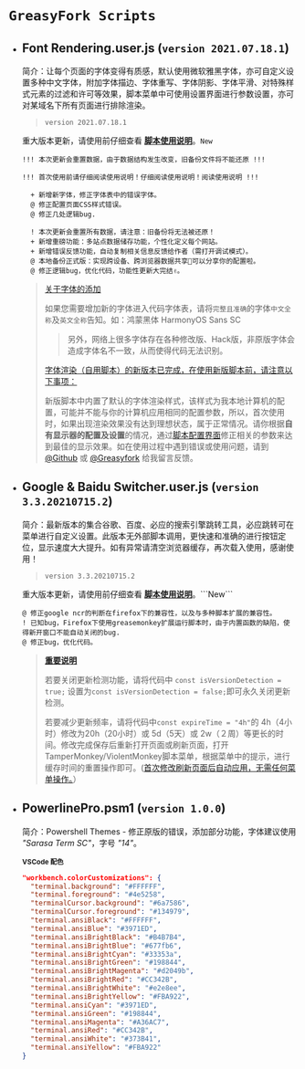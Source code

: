 # `GreasyFork Scripts`

- ## **Font Rendering.user.js** (`version 2021.07.18.1`)

  简介：让每个页面的字体变得有质感，默认使用微软雅黑字体，亦可自定义设置多种中文字体，附加字体描边、字体重写、字体阴影、字体平滑、对特殊样式元素的过滤和许可等效果，脚本菜单中可使用设置界面进行参数设置，亦可对某域名下所有页面进行排除渲染。

  > `version 2021.07.18.1`

  重大版本更新，请使用前仔细查看 [**脚本使用说明**](https://openuserjs.org/scripts/t3xtf0rm4tgmail.com/%E5%AD%97%E4%BD%93%E6%B8%B2%E6%9F%93%EF%BC%88%E8%87%AA%E7%94%A8%E8%84%9A%E6%9C%AC%EF%BC%89)。```New```

  ```!!! 本次更新会重置数据，由于数据结构发生改变，旧备份文件将不能还原 !!!```

  ```!!! 首次使用前请仔细阅读使用说明！仔细阅读使用说明！阅读使用说明 !!!```

  ```text
    + 新增新字体，修正字体表中的错误字体。
    @ 修正配置页面CSS样式错误。
    @ 修正几处逻辑bug.

    ! 本次更新会重置所有数据，请注意：旧备份将无法被还原！
    + 新增重磅功能：多站点数据储存功能，个性化定义每个网站。
    + 新增错误反馈功能，自动复制相关信息反馈给作者（需打开调试模式）。
    @ 本地备份正式版：实现跨设备、跨浏览器数据共享🤝可以分享你的配置啦。
    @ 修正逻辑bug，优化代码，功能性更新大完结✌。
  ```

  > [关于字体的添加](#)
  >
  > 如果您需要增加新的字体进入代码字体表，请将```完整且准确```的字体```中文全称```及```英文全称```告知。如：鸿蒙黑体 HarmonyOS Sans SC
  >>另外，网络上很多字体存在各种修改版、Hack版，非原版字体会造成字体名不一致，从而使得代码无法识别。
  >
  > [字体渲染（自用脚本）的新版本已完成，在使用新版脚本前，请注意以下事项：](#)
  >
  > 新版脚本中内置了默认的字体渲染样式，该样式为我本地计算机的配置，可能并不能与你的计算机应用相同的配置参数，所以，首次使用时，如果出现渲染效果没有达到理想状态，属于正常情况。请你根据**自有显示器的配置及设置**的情况，通过[脚本配置界面](#脚本设置界面)修正相关的参数来达到最佳的显示效果。如在使用过程中遇到错误或使用问题，请到 [@Github](https://github.com/F9y4ng/GreasyFork-Scripts/issues) 或 [@Greasyfork](https://greasyfork.org/scripts/416688/feedback) 给我留言反馈。

- ## **Google & Baidu Switcher.user.js** (`version 3.3.20210715.2`)

  简介：最新版本的集合谷歌、百度、必应的搜索引擎跳转工具，必应跳转可在菜单进行自定义设置。此版本无外部脚本调用，更快速和准确的进行按钮定位，显示速度大大提升。如有异常请清空浏览器缓存，再次载入使用，感谢使用！

  > `version 3.3.20210715.2`

  重大版本更新，请使用前仔细查看 [**脚本使用说明**](https://openuserjs.org/scripts/t3xtf0rm4tgmail.com/Google_baidu_Switcher_(ALL_in_One))。```New```

  ```text
  @ 修正google ncr的判断在firefox下的兼容性，以及与多种脚本扩展的兼容性。
  ! 已知bug，Firefox下使用greasemonkey扩展运行脚本时，由于内置函数的缺陷，使得新开窗口不能自动关闭的bug.
  @ 修正bug，优化代码。
  ```

  > [**重要说明**](#)
  >
  > 若要关闭更新检测功能，请将代码中 ```const isVersionDetection = true;``` 设置为```const isVersionDetection = false;```即可永久关闭更新检测。
  >
  > 若要减少更新频率，请将代码中```const expireTime = "4h"```的 4h（4小时）修改为20h（20小时）或 5d（5天）或 2w（２周）等更长的时间。修改完成保存后重新打开页面或刷新页面，打开TamperMonkey/ViolentMonkey脚本菜单，根据菜单中的提示，进行缓存时间的重置操作即可。([首次修改刷新页面后自动应用，无需任何菜单操作。](#)）

- ## **PowerlinePro.psm1** (`version 1.0.0`)

  简介：Powershell Themes - 修正原版的错误，添加部分功能，字体建议使用 *"Sarasa Term SC"*，字号 *"14"*。

  <sub>**VSCode 配色**</sub>

    ```json
    "workbench.colorCustomizations": {
      "terminal.background": "#FFFFFF",
      "terminal.foreground": "#4e5258",
      "terminalCursor.background": "#6a7586",
      "terminalCursor.foreground": "#134979",
      "terminal.ansiBlack": "#FFFFFF",
      "terminal.ansiBlue": "#3971ED",
      "terminal.ansiBrightBlack": "#B4B7B4",
      "terminal.ansiBrightBlue": "#677fb6",
      "terminal.ansiBrightCyan": "#33353a",
      "terminal.ansiBrightGreen": "#198844",
      "terminal.ansiBrightMagenta": "#d2049b",
      "terminal.ansiBrightRed": "#CC342B",
      "terminal.ansiBrightWhite": "#e2e8ee",
      "terminal.ansiBrightYellow": "#FBA922",
      "terminal.ansiCyan": "#3971ED",
      "terminal.ansiGreen": "#198844",
      "terminal.ansiMagenta": "#A36AC7",
      "terminal.ansiRed": "#CC342B",
      "terminal.ansiWhite": "#373B41",
      "terminal.ansiYellow": "#FBA922"
    }
    ```
